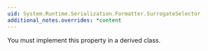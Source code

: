 ```yaml
---
uid: System.Runtime.Serialization.Formatter.SurrogateSelector
additional_notes.overrides: *content
---
```


<p>You must implement this property in a derived class.</p>


